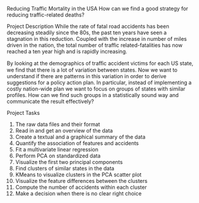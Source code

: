 Reducing Traffic Mortality in the USA
How can we find a good strategy for reducing traffic-related deaths?

Project Description
While the rate of fatal road accidents has been decreasing steadily since the 80s, the past ten years have seen a stagnation in this reduction. Coupled with the increase in number of miles driven in the nation, the total number of traffic related-fatalities has now reached a ten year high and is rapidly increasing.

By looking at the demographics of traﬃc accident victims for each US state, we find that there is a lot of variation between states. Now we want to understand if there are patterns in this variation in order to derive suggestions for a policy action plan. In particular, instead of implementing a costly nation-wide plan we want to focus on groups of states with similar profiles. How can we find such groups in a statistically sound way and communicate the result effectively?

Project Tasks
1. The raw data files and their format
2. Read in and get an overview of the data
3. Create a textual and a graphical summary of the data
4. Quantify the association of features and accidents
5. Fit a multivariate linear regression
6. Perform PCA on standardized data
7. Visualize the first two principal components
8. Find clusters of similar states in the data
9. KMeans to visualize clusters in the PCA scatter plot
10. Visualize the feature differences between the clusters
11. Compute the number of accidents within each cluster
12. Make a decision when there is no clear right choice
